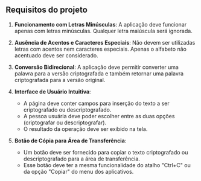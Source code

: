 ## Requisitos do projeto

1. **Funcionamento com Letras Minúsculas**: A aplicação deve funcionar apenas com letras minúsculas. Qualquer letra maiúscula será ignorada.

2. **Ausência de Acentos e Caracteres Especiais**: Não devem ser utilizadas letras com acentos nem caracteres especiais. Apenas o alfabeto não acentuado deve ser considerado.

3. **Conversão Bidirecional**: A aplicação deve permitir converter uma palavra para a versão criptografada e também retornar uma palavra criptografada para a versão original.

4. **Interface de Usuário Intuitiva**:
   - A página deve conter campos para inserção do texto a ser criptografado ou descriptografado.
   - A pessoa usuária deve poder escolher entre as duas opções (criptografar ou descriptografar).
   - O resultado da operação deve ser exibido na tela.

5. **Botão de Cópia para Área de Transferência**:
   - Um botão deve ser fornecido para copiar o texto criptografado ou descriptografado para a área de transferência.
   - Esse botão deve ter a mesma funcionalidade do atalho "Ctrl+C" ou da opção "Copiar" do menu dos aplicativos.
